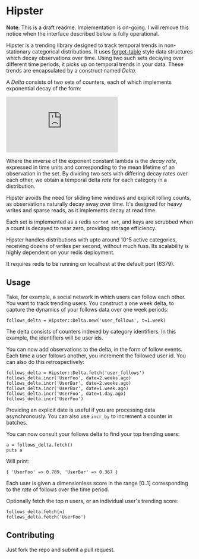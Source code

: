 Hipster
=======

__Note__: This is a draft readme. Implementation is on-going. I will remove this notice when the interface described below is fully operational.

Hipster is a trending library designed to track temporal trends in non-stationary categorical distributions. It uses [forget-table](https://github.com/bitly/forgettable/) style data structures which decay observations over time. Using two such sets decaying over different time periods, it picks up on temporal trends in your data. These trends are encapsulated by a construct named _Delta_.

A _Delta_ consists of two sets of counters, each of which implements exponential decay of the form:

![equation](http://latex.codecogs.com/gif.latex?X_t_1%3DX_t_0%5Ctimes%7Be%5E%7B-%5Clambda%5Ctimes%7Bt%7D%7D%7D)

Where the inverse of the exponent constant lambda is the _decay rate_, expressed in time units and corresponding to the mean lifetime of an observation in the set. By dividing two sets with differing decay rates over each other, we obtain a temporal delta _rate_ for each category in a distribution.

Hipster avoids the need for sliding time windows and explicit rolling counts, as observations naturally decay away over time. It's designed for heavy writes and sparse reads, as it implements decay at read time.

Each set is implemented as a redis `sorted set`, and keys are scrubbed when a count is decayed to near zero, providing storage efficiency.

Hipster handles distributions with upto around 10^5 active categories, receiving dozens of writes per second, without much fuss. Its scalability is highly dependent on your redis deployment.

It requires redis to be running on localhost at the default port (6379).

Usage
-----

Take, for example, a social network in which users can follow each other. You want to track trending users. You construct a one week delta, to capture the dynamics of your follows data over one week periods:

    follows_delta = Hipster::Delta.new('user_follows', t=1.week)

The delta consists of counters indexed by category identifiers. In this example, the identifiers will be user ids.

You can now add observations to the delta, in the form of follow events. Each time a user follows another, you increment the followed user id. You can also do this retrospectively:

    follows_delta = Hipster::Delta.fetch('user_follows')
    follows_delta.incr('UserFoo', date=2.weeks.ago)
    follows_delta.incr('UserBar', date=2.weeks.ago)
    follows_delta.incr('UserBar', date=1.week.ago)
    follows_delta.incr('UserFoo', date=1.day.ago)
    follows_delta.incr('UserFoo')

Providing an explicit date is useful if you are processing data asynchronously. You can also use `incr_by` to increment a counter in batches.

You can now consult your follows delta to find your top trending users:

    a = follows_delta.fetch()
    puts a

Will print:

    { 'UserFoo' => 0.789, 'UserBar' => 0.367 }

Each user is given a dimensionless score in the range [0..1] corresponding to the _rate_ of follows over the time period.

Optionally fetch the top _n_ users, or an individual user's trending score:

    follows_delta.fetch(n)
    follows_delta.fetch('UserFoo')

Contributing
------------

Just fork the repo and submit a pull request.

